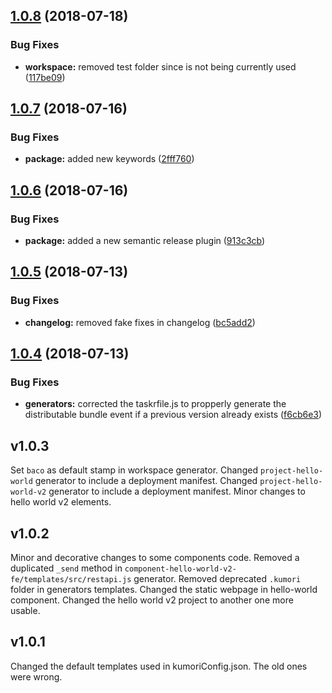 ## [1.0.8](https://github.com/kumori-systems/generator-workspace/compare/v1.0.7...v1.0.8) (2018-07-18)


### Bug Fixes

* **workspace:** removed test folder since is not being currently used ([117be09](https://github.com/kumori-systems/generator-workspace/commit/117be09))

## [1.0.7](https://github.com/kumori-systems/generator-workspace/compare/v1.0.6...v1.0.7) (2018-07-16)


### Bug Fixes

* **package:** added new keywords ([2fff760](https://github.com/kumori-systems/generator-workspace/commit/2fff760))

## [1.0.6](https://github.com/kumori-systems/generator-workspace/compare/v1.0.5...v1.0.6) (2018-07-16)


### Bug Fixes

* **package:** added a new semantic release plugin ([913c3cb](https://github.com/kumori-systems/generator-workspace/commit/913c3cb))

## [1.0.5](https://github.com/kumori-systems/generator-workspace/compare/v1.0.4...v1.0.5) (2018-07-13)


### Bug Fixes

* **changelog:** removed fake fixes in changelog ([bc5add2](https://github.com/kumori-systems/generator-workspace/commit/bc5add2))

## [1.0.4](https://github.com/kumori-systems/generator-workspace/compare/v1.0.3...v1.0.4) (2018-07-13)


### Bug Fixes

* **generators:** corrected the taskrfile.js to propperly generate the distributable bundle event if a previous version already exists ([f6cb6e3](https://github.com/kumori-systems/generator-workspace/commit/f6cb6e3))

## v1.0.3

Set `baco` as default stamp in workspace generator.
Changed `project-hello-world` generator to include a deployment manifest.
Changed `project-hello-world-v2` generator to include a deployment manifest.
Minor changes to hello world v2 elements.

## v1.0.2

Minor and decorative changes to some components code.
Removed a duplicated `_send` method in `component-hello-world-v2-fe/templates/src/restapi.js` generator.
Removed deprecated `.kumori` folder in generators templates.
Changed the static webpage in hello-world component.
Changed the hello world v2 project to another one more usable.

## v1.0.1

Changed the default templates used in kumoriConfig.json. The old ones were wrong.
